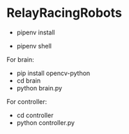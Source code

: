 # RelayRacingRobots

- pipenv install


- pipenv shell

For brain:
- pip install opencv-python
- cd brain
- python brain.py

For controller:

- cd controller
- python controller.py
